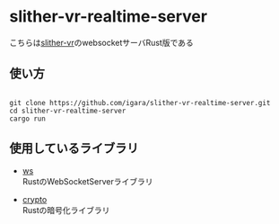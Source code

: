 # slither-vr-realtime-server

こちらは[slither-vr](https://github.com/igara/slither-vr)のwebsocketサーバRust版である

## 使い方

```

git clone https://github.com/igara/slither-vr-realtime-server.git
cd slither-vr-realtime-server
cargo run

```

## 使用しているライブラリ

- [ws](https://github.com/housleyjk/ws-rs)  
RustのWebSocketServerライブラリ

- [crypto](https://github.com/DaGenix/rust-crypto)  
Rustの暗号化ライブラリ